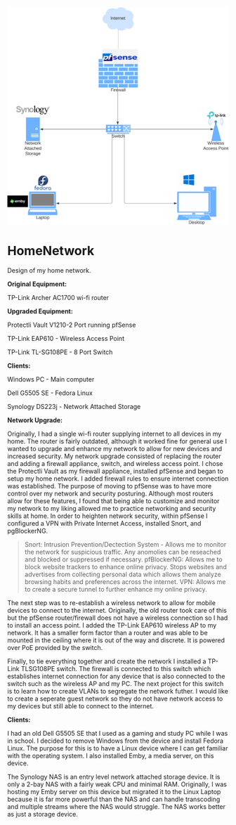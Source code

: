 ![Network Diagram](https://github.com/ToothGrinderx/HomeNetwork/blob/main/networkdiagram.png)
# HomeNetwork
Design of my home network.

**Original Equipment:**  

TP-Link Archer AC1700 wi-fi router

**Upgraded Equipment:**

Protectli Vault V1210-2 Port running pfSense

TP-Link EAP610 - Wireless Access Point

TP-Link TL-SG108PE - 8 Port Switch

**Clients:**

Windows PC - Main computer

Dell G5505 SE - Fedora Linux

Synology DS223j - Network Attached Storage

**Network Upgrade:**

  Originally, I had a single wi-fi router supplying internet to all devices in my home. The router is fairly outdated, although it worked fine for general use I wanted to upgrade and enhance my network to allow for new devices and increased security. My network upgrade consisted of replacing the router and adding a firewall appliance, switch, and wireless access point. I chose the Protectli Vault as my firewall appliance, installed pfSense and began to setup my home network. I added firewall rules to ensure internet connection was established. The purpose of moving to pfSense was to have more control over my network and security posturing. Although most routers allow for these features, I found that being able to customize and monitor my network to my liking allowed me to practice networking and security skills at home. In order to heighten network security, within pfSense I configured a VPN with Private Internet Access, installed Snort, and pgBlockerNG.

>Snort: Intrusion Prevention/Dectection System - Allows me to monitor the network for suspicious traffic. Any anomolies can be reseached and blocked or suppressed if necessary.
>pfBlockerNG: Allows me to block website trackers to enhance online privacy. Stops websites and advertises from collecting personal data which allows them analyze browsing habits and preferences across the internet.
>VPN: Allows me to create a secure tunnel to further enhance my online privacy. 
  
  The next step was to re-establish a wireless network to allow for mobile devices to connect to the internet. Originally, the old router took care of this but the pfSense router/firewall does not have a wireless connection so I had to install an access point. I added the TP-Link EAP610 wireless AP to my network. It has a smaller form factor than a router and was able to be mounted in the ceiling where it is out of the way and discrete. It is powered over PoE provided by the switch.

  Finally, to tie everything together and create the network I installed a TP-Link TLSG108PE switch. The firewall is connected to this switch which establishes internet connection for any device that is also connected to the switch such as the wireless AP and my PC. The next project for this switch is to learn how to create VLANs to segregate the network futher. I would like to create a seperate guest network so they do not have network access to my devices but still able to connect to the internet.

**Clients:**

  I had an old Dell G5505 SE that I used as a gaming and study PC while I was in school. I decided to remove Windows from the device and install Fedora Linux. The purpose for this is to have a Linux device where I can get familiar with the operating system. I also installed Emby, a media server, on this device. 
  
  The Synology NAS is an entry level network attached storage device. It is only a 2-bay NAS with a fairly weak CPU and minimal RAM. Originally, I was hosting my Emby server on this device but migrated it to the Linux Laptop because it is far more powerful than the NAS and can handle transcoding and multiple streams where the NAS would struggle. The NAS works better as just a storage device.
